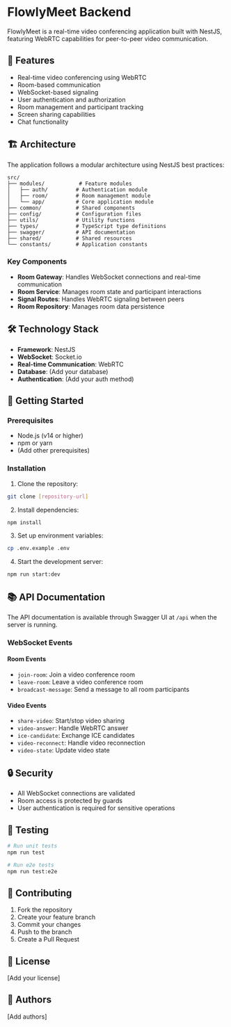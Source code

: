 # FlowlyMeet Backend

FlowlyMeet is a real-time video conferencing application built with NestJS, featuring WebRTC capabilities for peer-to-peer video communication.

## 🚀 Features

- Real-time video conferencing using WebRTC
- Room-based communication
- WebSocket-based signaling
- User authentication and authorization
- Room management and participant tracking
- Screen sharing capabilities
- Chat functionality

## 🏗️ Architecture

The application follows a modular architecture using NestJS best practices:

```
src/
├── modules/           # Feature modules
│   ├── auth/         # Authentication module
│   ├── room/         # Room management module
│   └── app/          # Core application module
├── common/           # Shared components
├── config/           # Configuration files
├── utils/            # Utility functions
├── types/            # TypeScript type definitions
├── swagger/          # API documentation
├── shared/           # Shared resources
└── constants/        # Application constants
```

### Key Components

- **Room Gateway**: Handles WebSocket connections and real-time communication
- **Room Service**: Manages room state and participant interactions
- **Signal Routes**: Handles WebRTC signaling between peers
- **Room Repository**: Manages room data persistence

## 🛠️ Technology Stack

- **Framework**: NestJS
- **WebSocket**: Socket.io
- **Real-time Communication**: WebRTC
- **Database**: (Add your database)
- **Authentication**: (Add your auth method)

## 🚦 Getting Started

### Prerequisites

- Node.js (v14 or higher)
- npm or yarn
- (Add other prerequisites)

### Installation

1. Clone the repository:
```bash
git clone [repository-url]
```

2. Install dependencies:
```bash
npm install
```

3. Set up environment variables:
```bash
cp .env.example .env
```

4. Start the development server:
```bash
npm run start:dev
```

## 📚 API Documentation

The API documentation is available through Swagger UI at `/api` when the server is running.

### WebSocket Events

#### Room Events
- `join-room`: Join a video conference room
- `leave-room`: Leave a video conference room
- `broadcast-message`: Send a message to all room participants

#### Video Events
- `share-video`: Start/stop video sharing
- `video-answer`: Handle WebRTC answer
- `ice-candidate`: Exchange ICE candidates
- `video-reconnect`: Handle video reconnection
- `video-state`: Update video state

## 🔒 Security

- All WebSocket connections are validated
- Room access is protected by guards
- User authentication is required for sensitive operations

## 🧪 Testing

```bash
# Run unit tests
npm run test

# Run e2e tests
npm run test:e2e
```

## 📝 Contributing

1. Fork the repository
2. Create your feature branch
3. Commit your changes
4. Push to the branch
5. Create a Pull Request

## 📄 License

[Add your license]

## 👥 Authors

[Add authors]
